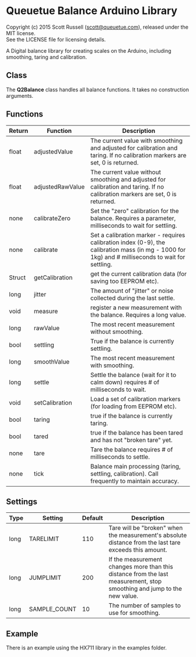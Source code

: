 # Queuetue Balance Arduino Library

Copyright (c) 2015 Scott Russell (scott@queuetue.com), released under the MIT license.  
See the LICENSE file for licensing details.

A Digital balance library for creating scales on the Arduino, including smoothing, taring and calibration.

## Class
The **Q2Balance** class handles all balance functions.  It takes no construction arguments.

## Functions

Return | Function  | Description
------------- | ------------- | -------------
float | adjustedValue | The current value with smoothing and adjusted for calibration and taring.  If no calibration markers are set, 0 is returned.
float | adjustedRawValue | The current value without smoothing and adjusted for calibration and taring.  If no calibration markers are set, 0 is returned.
none | calibrateZero | Set the "zero" calibration for the balance.  Requires a parameter, milliseconds to wait for settling.
none | calibrate | Set a calibration marker - requires  calibration index (0-9), the calibration mass (in mg - 1000 for 1kg) and # milliseconds to wait for settling.
Struct| getCalibration | get the current calibration data (for saving too EEPROM etc).
long | jitter | The amount of "jitter" or noise collected during the last settle.
void | measure | register a new measurement with the balance. Requires a long value.
long | rawValue | The most recent measurement without smoothing.
bool | settling | True if the balance is currently settling.
long | smoothValue | The most recent measurement with smoothing.
long | settle | Settle the balance (wait for it to calm down) requires # of milliseconds to wait.
void | setCalibration | Load a set of calibration markers (for loading from EEPROM etc).
bool | taring | true if the balance is currently taring.
bool | tared | true if the balance has been tared and has not "broken tare" yet.
none | tare | Tare the balance requires # of milliseconds to settle.
none | tick | Balance main processing (taring, settling, calibration).  Call frequently to maintain accuracy.

## Settings

Type | Setting  | Default |Description
------------- |------------- | ------------- | -------------
long | TARELIMIT | 110 | Tare will be "broken" when the measurement's absolute distance from the last tare exceeds this amount.
long | JUMPLIMIT | 200 | If the measurement changes more than this distance from the last measurement, stop smoothing and jump to the new value.
long | SAMPLE_COUNT | 10 | The number of samples to use for smoothing.

## Example

There is an example using the HX711 library in the examples folder.
